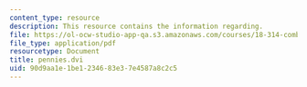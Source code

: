 ```yaml
---
content_type: resource
description: This resource contains the information regarding.
file: https://ol-ocw-studio-app-qa.s3.amazonaws.com/courses/18-314-combinatorial-analysis-fall-2014/90d9aa1e1be1234683e37e4587a8c2c5_MIT18_314F14_pennies.pdf
file_type: application/pdf
resourcetype: Document
title: pennies.dvi
uid: 90d9aa1e-1be1-2346-83e3-7e4587a8c2c5
---
```

